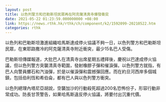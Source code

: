 ```yaml
---
layout: post
title: 以色列警方和巴勒斯坦民眾再在阿克薩清真寺爆發衝突
date: 2021-05-22 01:23:59.000000000 +08:00
link: https://news.rthk.hk/rthk/ch/component/k2/1592099-20210522.htm
categories: rthk
---
```


以色列和巴勒斯坦激進組織哈馬斯達成停火協議不夠一日，以色列警方和巴勒斯坦民眾，在東耶路撒冷的阿克薩清真寺附近衝突，最少15名巴人受傷。

巴勒斯坦傳媒報道，大批巴人在清真寺出席星期五禮拜後，慶祝以巴達成停火協議，但以色列警方突襲清真寺範圍，發射橡膠子彈和催淚彈。以色列警方就指，有巴人向警員擲石和汽油彈，於是以催淚彈和震撼彈回應。而在約旦河西岸多個城鎮，包括伯利恆和希伯侖，都有巴人與以色列警方衝突。

以色列總理內塔尼亞胡說，空襲加沙的行動殺死超過200名恐怖份子，形容行動非常成功。防長甘茨警告，如果哈馬斯違反停火協議，將要付出沉重代價。

